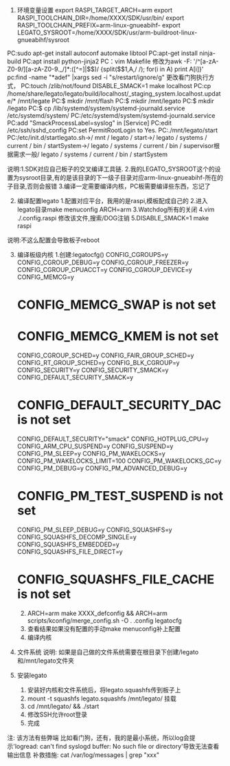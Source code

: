 1. 环境变量设置
export RASPI_TARGET_ARCH=arm
export RASPI_TOOLCHAIN_DIR=/home/XXXX/SDK/usr/bin/
export RASPI_TOOLCHAIN_PREFIX=arm-linux-gnueabihf-
export LEGATO_SYSROOT=/home/XXXX/SDK/usr/arm-buildroot-linux-gnueabihf/sysroot

PC:sudo apt-get install autoconf automake libtool
PC:apt-get install ninja-build 
PC:apt install python-jinja2
PC：vim Makefile 修改为awk -F: '/^[a-zA-Z0-9\/][a-zA-Z0-9._\/]*:([^=]|$$)/ {split($$1,A,/ /); for(i in A) print A[i]}'
pc:find -name "*adef" |xargs sed -i "s/restart/ignore/g" 更改看门狗执行方式，
PC:touch /zlib/not/found     DISABLE_SMACK=1 make localhost
PC:cp /home/share/legato/legato/build/localhost/_staging_system.localhost.update/* /mnt/legate
PC:$ mkdir /mnt/flash
PC:$ mkdir /mnt/legato
PC:$ mkdir /legato
PC:$ cp /lib/systemd/system/systemd-journald.service /etc/systemd/system/
PC:/etc/systemd/system/systemd-journald.service
PC:add "SmackProcessLabel=syslog" in [Service]
PC:edit /etc/ssh/sshd_config
PC:set PermitRootLogin to Yes.
PC:./mnt/legato/start
PC:/etc/init.d/startlegato.sh→/ mnt / legato / start→/ legato / systems / current / bin / startSystem→/ legato / systems / current / bin / supervisor根据需求一般/ legato / systems / current / bin / startSystem

说明:1.SDK对应自己板子的交叉编译工具链.
     2.我的LEGATO_SYSROOT这个的设置为sysroot目录,有的是该目录的下一级子目录对应arm-linux-gnueabihf-所在的子目录,否则会报错
     3.编译一定需要编译内核，PC板需要编译些东西，忘记了


2. 编译配置legato
     1.配置对应平台，我用的是raspi,模板配成自己的
     2.进入legato目录make menuconfig ARCH=arm
     3.Watchdog所有的关闭
     4.vim ./.config.raspi 修改该文件,搜索/DOG注销
     5.DISABLE_SMACK=1 make raspi  

说明:不这么配置会导致板子reboot

3. 编译板级内核
     1.创建:legatocfg()
     CONFIG_CGROUPS=y
     CONFIG_CGROUP_DEBUG=y
     CONFIG_CGROUP_FREEZER=y
     CONFIG_CGROUP_CPUACCT=y
     CONFIG_CGROUP_DEVICE=y
     CONFIG_MEMCG=y
    # CONFIG_MEMCG_SWAP is not set
    # CONFIG_MEMCG_KMEM is not set
     CONFIG_CGROUP_SCHED=y
     CONFIG_FAIR_GROUP_SCHED=y
     CONFIG_RT_GROUP_SCHED=y
     CONFIG_BLK_CGROUP=y
     CONFIG_SECURITY=y
     CONFIG_SECURITY_SMACK=y
     CONFIG_DEFAULT_SECURITY_SMACK=y
    # CONFIG_DEFAULT_SECURITY_DAC is not set
     CONFIG_DEFAULT_SECURITY="smack"
     CONFIG_HOTPLUG_CPU=y
     CONFIG_ARM_CPU_SUSPEND=y
     CONFIG_SUSPEND=y
     CONFIG_PM_SLEEP=y
     CONFIG_PM_WAKELOCKS=y
     CONFIG_PM_WAKELOCKS_LIMIT=100
     CONFIG_PM_WAKELOCKS_GC=y
     CONFIG_PM_DEBUG=y
     CONFIG_PM_ADVANCED_DEBUG=y
    # CONFIG_PM_TEST_SUSPEND is not set
     CONFIG_PM_SLEEP_DEBUG=y
     CONFIG_SQUASHFS=y
     CONFIG_SQUASHFS_DECOMP_SINGLE=y
     CONFIG_SQUASHFS_EMBEDDED=y
     CONFIG_SQUASHFS_FILE_DIRECT=y
    # CONFIG_SQUASHFS_FILE_CACHE is not set
    
    2. ARCH=arm make XXXX_defconfig && ARCH=arm scripts/kconfig/merge_config.sh -O . .config legatocfg
    3. 查看结果如果没有配置的手动make menuconfig补上配置
    4. 编译内核


4. 文件系统
    说明: 如果是自己做的文件系统需要在根目录下创建/legato和/mnt/legato文件夹

5. 安装legato
    1. 安装好内核和文件系统后，将legato.squashfs传到板子上
    2. mount -t squashfs legato.squashfs /mnt/legato/ 挂载
    3. cd /mnt/legato/ && ./start
    4. 修改SSH允许root登录
    5. 完成

    


注: 该方法有些弊端 比如看门狗，还有，我的是最小系统，所以log会提示'logread: can't find syslogd buffer: No such file or directory'导致无法查看输出信息
    补救措施: cat /var/log/messages | grep "xxx"
    

     
